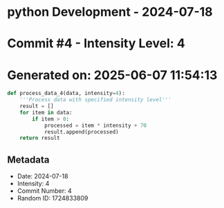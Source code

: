 ﻿# python Development - 2024-07-18
# Commit #4 - Intensity Level: 4
# Generated on: 2025-06-07 11:54:13
```python
def process_data_4(data, intensity=4):
    '''Process data with specified intensity level'''
    result = []
    for item in data:
        if item > 0:
            processed = item * intensity + 70
            result.append(processed)
    return result
```
## Metadata
- Date: 2024-07-18
- Intensity: 4
- Commit Number: 4
- Random ID: 1724833809

